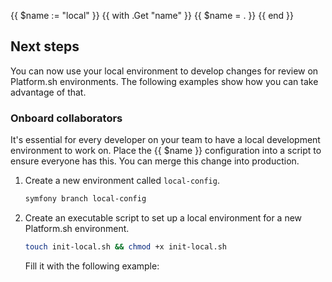 {{ $name := "local" }}
{{ with .Get "name" }}
  {{ $name = . }}
{{ end }}
## Next steps

You can now use your local environment to develop changes for review on Platform.sh environments.
The following examples show how you can take advantage of that.

### Onboard collaborators

It's essential for every developer on your team to have a local development environment to work on.
Place the {{ $name }} configuration into a script to ensure everyone has this.
You can merge this change into production.

1.  Create a new environment called `local-config`.
    ```bash
    symfony branch local-config
    ```

2.  Create an executable script to set up a local environment for a new Platform.sh environment.

    ```bash
    touch init-local.sh && chmod +x init-local.sh
    ```

    Fill it with the following example:
